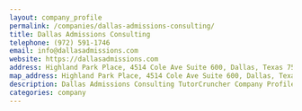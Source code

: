 ```yaml
---
layout: company_profile
permalink: /companies/dallas-admissions-consulting/
title: Dallas Admissions Consulting
telephone: (972) 591-1746
email: info@dallasadmissions.com
website: https://dallasadmissions.com
address: Highland Park Place, 4514 Cole Ave Suite 600, Dallas, Texas 75205
map_address: Highland Park Place, 4514 Cole Ave Suite 600, Dallas, Texas 75205
description: Dallas Admissions Consulting TutorCruncher Company Profile
categories: company
---
```


